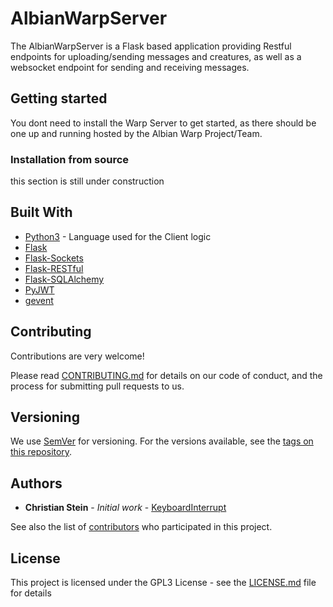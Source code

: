 # AlbianWarpServer

The AlbianWarpServer is a Flask based application providing Restful endpoints for uploading/sending messages and creatures, as well as a websocket endpoint for sending and receiving messages.

## Getting started

You dont need to install the Warp Server to get started, as there should be one up and running hosted by the Albian Warp Project/Team.

### Installation from source

this section is still under construction

<!--
A step by step series of examples that tell you have to get a development environment running

Say what the step will be

```
Give the example
```

And repeat

```
until finished
```

End with an example of getting some data out of the system or using it for a little demo

-->

## Built With

* [Python3](https://www.python.org/) - Language used for the Client logic
* [Flask](http://flask.pocoo.org/)
* [Flask-Sockets](https://github.com/heroku-python/flask-sockets)
* [Flask-RESTful](https://flask-restful.readthedocs.io/en/latest/)
* [Flask-SQLAlchemy](http://flask-sqlalchemy.pocoo.org/2.3/)
* [PyJWT](https://pyjwt.readthedocs.io/en/latest/)
* [gevent](http://www.gevent.org/)

## Contributing

Contributions are very welcome!

Please read [CONTRIBUTING.md](/CONTRIBUTING.md) for details on our code of conduct, and the process for submitting pull requests to us.

## Versioning

We use [SemVer](http://semver.org/) for versioning. For the versions available, see the [tags on this repository](https://github.com/AlbianWarp/AlbianWarpServer/tags).

## Authors

* **Christian Stein** - *Initial work* - [KeyboardInterrupt](https://github.com/KeyboardInterrupt)

See also the list of [contributors](https://github.com/AlbianWarp/AlbianWarpServer/graphs/contributors) who participated in this project.

## License

This project is licensed under the GPL3 License - see the [LICENSE.md](/LICENSE.md) file for details
